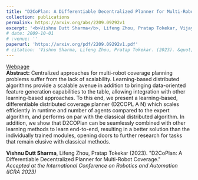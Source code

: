 ```yaml
---
title: "D2CoPlan: A Differentiable Decentralized Planner for Multi-Robot Coverage"
collection: publications
permalink: https://arxiv.org/abs/2209.09292v1
excerpt: '<b>Vishnu Dutt Sharma</b>, Lifeng Zhou, Pratap Tokekar, Vijay Kumar (2023). &quot;D2CoPlan: A Differentiable Decentralized Planner for Multi-Robot Coverage.&quot; <br /><i>Accepted at the International Conference on Robotics and Automation (ICRA 2023)</i>'
# date: 2009-10-01
# :venue: ''
paperurl: 'https://arxiv.org/pdf/2209.09292v1.pdf'
# citation: 'Vishnu Sharma, Lifeng Zhou, Pratap Tokekar. (2023). &quot;D2CoPlan: A Differentiable Decentralized Planner for Multi-Robot Coverage.&quot; <i>IEEE International Conference on Robotics and Automation (ICRA 2023)</i>.'
---
```


[Webpage](http://raaslab.org/projects/d2coplan.html) <br/>
**Abstract:**
Centralized approaches for multi-robot coverage planning problems suffer from the lack of scalability. Learning-based distributed algorithms provide a scalable avenue in addition to bringing data-oriented feature generation capabilities to the table, allowing integration with other learning-based approaches. To this end, we present a learning-based, differentiable distributed coverage planner (D2COPL A N) which scales efficiently in runtime and number of agents compared to the expert algorithm, and performs on par with the classical distributed algorithm. In addition, we show that D2COPlan can be seamlessly combined with other learning methods to learn end-to-end, resulting in a better solution than the individually trained modules, opening doors to further research for tasks that remain elusive with classical methods.


<b>Vishnu Dutt Sharma</b>, Lifeng Zhou, Pratap Tokekar (2023). &quot;D2CoPlan: A Differentiable Decentralized Planner for Multi-Robot Coverage.&quot; <br /><i>Accepted at the International Conference on Robotics and Automation (ICRA 2023)</i><br /> 

